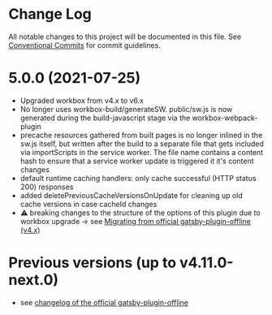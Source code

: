 # Change Log

All notable changes to this project will be documented in this file.
See [Conventional Commits](https://conventionalcommits.org) for commit guidelines.

# 5.0.0 (2021-07-25)

- Upgraded workbox from v4.x to v6.x
- No longer uses workbox-build/generateSW. public/sw.js is now generated during the build-javascript stage via the workbox-webpack-plugin
- precache resources gathered from built pages is no longer inlined in the sw.js itself, but written after the build to a separate file that gets included via importScripts in the service worker. The file name contains a content hash to ensure that a service worker update is triggered it it's content changes
- default runtime caching handlers: only cache successful (HTTP status 200) responses
- added deletePreviousCacheVersionsOnUpdate for cleaning up old cache versions in case cacheId changes
- ⚠️ breaking changes to the structure of the options of this plugin due to workbox upgrade -> see [Migrating from official gatsby-plugin-offline (v4.x)](https://github.com/kije/gatsby-plugin-offline-next#migrating-from-official-gatsby-plugin-offline-v4x) 

# Previous versions (up to v4.11.0-next.0)
- see [changelog of the official gatsby-plugin-offline](https://github.com/gatsbyjs/gatsby/blob/master/packages/gatsby-plugin-offline/CHANGELOG.md)
